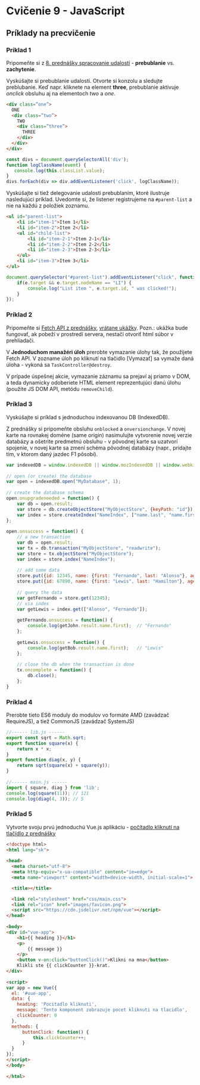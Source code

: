 # Cvičenie 9 - JavaScript

## Príklady na precvičenie

### Príklad 1
Pripomeňte si z [8. prednášky spracovanie udalostí](/prednasky/zdroje/08-wt-js-uvod-objekty-webapi-udalosti.pdf) - **prebublanie** vs. **zachytenie**.

Vyskúšajte si prebublanie udalostí. Otvorte si konzolu a sledujte preblubanie. Keď napr. kliknete na element **three**, prebublanie aktivuje *onclick* obsluhu aj na elementoch *two* a *one*. 
```html
<div class=”one”>
  ONE
  <div class=”two”>
    TWO
    <div class=”three”>
      THREE
    </div>
  </div>
</div>
```
```js
const divs = document.querySelectorAll('div');  
function logClassName(event) {
   console.log(this.classList.value);
}
divs.forEach(div => div.addEventListener('click', logClassName));
````

Vyskúšajte si tiež delegovanie udalosti prebublaním, ktoré ilustruje nasledujúci príklad. Uvedomte si, že listener registrujeme na ``#parent-list`` a nie na každú z položiek zoznamu.

```html 
<ul id="parent-list">
	<li id="item-1">Item 1</li>
	<li id="item-2">Item 2</li>
	<ul id="child-list">
	    <li id="item-2-1">Item 2-1</li>
	    <li id="item-2-2">Item 2-2</li>
	    <li id="item-2-3">Item 2-3</li>
	</ul>
	<li id="item-3">Item 3</li>
</ul>
```

```js
document.querySelector("#parent-list").addEventListener("click", function(e) {
    if(e.target && e.target.nodeName == "LI") {
        console.log("List item ", e.target.id, " was clicked!");
    }  
});
```

### Príklad 2
Pripomeňte si [Fetch API z prednášky](/prednasky/zdroje/10-wt-js-ajax-fetch-promises-storage-moduly-webpack-vuejs.pdf), [vrátane ukážky](/prednasky/zdroje/priklady-ajax-fetch.zip). Pozn.: ukážka bude fungovať, ak pobeží v prostredí servera, nestačí otvoriť html súbor v prehliadači.

V **Jednoduchom manažéri úloh** prerobte vymazanie úlohy tak, že použijete Fetch API. V zozname úloh po kliknutí na tlačidlo [Vymazať] sa vymaže daná úloha - vykoná sa `TaskController@destroy`. 

V prípade úspešnej akcie, vymazanie záznamu sa prejaví aj priamo v DOM, a teda dynamicky odoberiete HTML element reprezentujúci danú úlohu (použite JS DOM API, metódu `removeChild`). 


### Príklad 3
Vyskúšajte si príklad s jednoduchou indexovanou DB (IndexedDB). 

Z prednášky si pripomeňte obsluhu `onblocked` a `onversionchange`. V novej karte na rovnakej doméne  (same origin) nasimulujte vytvorenie novej verzie databázy a ošetrite predmetnú obsluhu - v pôvodnej karte sa uzatvorí spojenie, v novej karte sa zmení schéma pôvodnej databázy (napr., pridajte tím, v ktorom daný jazdec F1 pôsobí).

```js
var indexedDB = window.indexedDB || window.mozIndexedDB || window.webkitIndexedDB || window.msIndexedDB || window.shimIndexedDB;
  
// open (or create) the database
var open = indexedDB.open("MyDatabase", 1);
  
// create the database schema
open.onupgradeneeded = function() {
    var db = open.result;
    var store = db.createObjectStore("MyObjectStore", {keyPath: "id"});
    var index = store.createIndex("NameIndex", ["name.last", "name.first"]);
};
 
open.onsuccess = function() {
    // a new transaction
    var db = open.result;
    var tx = db.transaction("MyObjectStore", "readwrite");
    var store = tx.objectStore("MyObjectStore");
    var index = store.index("NameIndex");
  
    // add some data
    store.put({id: 12345, name: {first: "Fernando", last: "Alonso"}, age: 36});
    store.put({id: 67890, name: {first: "Lewis", last: "Hamilton"}, age: 33});
         
    // query the data
    var getFernando = store.get(12345);
    // via index
    var getLewis = index.get(["Alonso", "Fernando"]);
  
    getFernando.onsuccess = function() {
        console.log(getJohn.result.name.first);  // "Fernando"
    };
  
    getLewis.onsuccess = function() {
        console.log(getBob.result.name.first);   // "Lewis"
    };
  
    // close the db when the transaction is done
    tx.oncomplete = function() {
        db.close();
    };
}
```

### Príklad 4
Prerobte tieto ES6 moduly do modulov vo formáte AMD (zavádzač RequireJS), a tiež CommonJS (zavádzač SystemJS)

```js
//------ lib.js ------
export const sqrt = Math.sqrt;
export function square(x) {
    return x * x;
}
export function diag(x, y) {
    return sqrt(square(x) + square(y));
}
  
//------ main.js ------
import { square, diag } from 'lib';
console.log(square(11)); // 121
console.log(diag(4, 3)); // 5
```


### Príklad 5
Vytvorte svoju prvú jednoduchú Vue.js aplikáciu - [počítadlo kliknutí na tlačídlo z prednášky](/prednasky/zdroje/09-wt-js-ajax-fetch-promises-storage-moduly-webpack-vuejs-uvod.pdf)

```html
<!doctype html>
<html lang="sk">
 
<head>
  <meta charset="utf-8">
  <meta http-equiv="x-ua-compatible" content="ie=edge">
  <meta name="viewport" content="width=device-width, initial-scale=1">

  <title></title>

  <link rel="stylesheet" href="css/main.css">
  <link rel="icon" href="images/favicon.png">
  <script src="https://cdn.jsdelivr.net/npm/vue"></script>
</head>
 
<body>
<div id="vue-app">
    <h1>{{ heading }}</h1>
	<p>
		{{ message }}
	</p>
	<button v-on:click="buttonClick()">Klikni na mna</button>
	Klikli ste {{ clickCounter }}-krat.
</div>
 
<script>
var app = new Vue({
  el: '#vue-app',
  data: {
    heading: 'Pocitadlo kliknuti',
    message: 'Tento komponent zobrazuje pocet kliknuti na tlacidlo',
    clickCounter: 0
  },
  methods: {
      buttonClick: function() {
          this.clickCounter++;
      }
  }
});
</script>
</body>
 
</html>
```

